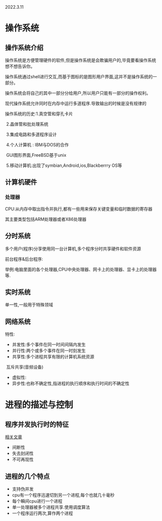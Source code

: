 2022.3.11
# 操作系统

## 操作系统介绍

操作系统是方便管理硬件的软件,但是操作系统是会欺骗用户的,毕竟要看操作系统想不想告诉你。

操作系统通过shell进行交互,而基于图标的是图形用户界面,这并不是操作系统的一部分。

操作系统会将自己的其中一部分分给用户,所以用户只能有一部分的操作权利。

现代操作系统允许同时在内存中运行多道程序.导致输出的时候是没有规律的

操作系统的历史:1.真空管和穿孔卡片

​							2.晶体管和批处理系统

​							3.集成电路和多道程序设计

​							4.个人计算机 : IBM与DOS的合作

​													GUI图形界面,FreeBSD基于unix

​							5.移动计算机:出现了symbian,Android,ios,Blackberrry OS等



## 计算机硬件

### 处理器

CPU:从内存中取出指令并执行,都有一些用来保存关键变量和临时数据的寄存器

其主要类型包括ARM处理器或者X86处理器













## 分时系统

多个用户(程序)分享使用同一台计算机,多个程序分时共享硬件和软件资源

前台程序&后台程序:

举例:电脑里面的各个处理器,CPU中央处理器、网卡上的处理器、显卡上的处理器等.

## 实时系统

单一性,一般用于特殊领域

## 网络系统

特性: 

- 并发性:多个事件在同一时间间隔内发生
- 并行性:两个或多个事件在同一时刻发生
- 共享性:多个进程共享有限的计算机系统资源

​				互斥共享(音频设备)

- 虚拟性:
- 异步性:也称不确定性,指进程的执行顺序和执行时间的不确定性

# 进程的描述与控制

## 程序并发执行时的特征

[相关文章](https://zhuanlan.zhihu.com/p/46995707#:~:text=%E7%A8%8B%E5%BA%8F%E5%B9%B6%E5%8F%91%E7%9A%84%E7%89%B9%E7%82%B9%201%20%E9%97%B4%E6%96%AD%E6%80%A7%20%E3%80%82%20%E7%A8%8B%E5%BA%8F%E5%B9%B6%E5%8F%91%E6%97%B6%EF%BC%8C%E5%AE%83%E4%BB%AC%E5%85%B1%E4%BA%AB%E7%B3%BB%E7%BB%9F%E4%B8%AD%E7%9A%84%E8%B5%84%E6%BA%90%E6%88%96%E8%80%85%E4%B8%BA%E5%AE%8C%E6%88%90%E5%90%8C%E4%B8%80%202%20%E4%BB%BB%E5%8A%A1%E7%9B%B8%E4%BA%92%E5%90%88%E4%BD%9C%EF%BC%8C%E8%87%B4%E4%BD%BF%E5%9C%A8%E5%B9%B6%E5%8F%91%E5%BD%93%E4%B8%AD%E5%BD%A2%E6%88%90%E6%9F%90%E7%A7%8D%E5%88%B6%E7%BA%A6%E5%85%B3%E7%B3%BB%EF%BC%88%E6%AF%94%E5%A6%82%E5%88%9A%E5%88%9A%E4%B8%BE%E7%9A%84%E4%BE%8B%E5%AD%90S4%E4%B8%AD%E7%9A%84S3%E6%B2%A1%E6%9C%89%E7%AE%97%E5%87%BA%EF%BC%8CS4%E7%9A%84%E6%89%A7%E8%A1%8C%E5%BF%85%E9%A1%BB%E7%AD%89%E5%BE%85%EF%BC%89%EF%BC%8C%E6%89%80%E4%BB%A5%E5%B9%B6%E5%8F%91%E8%BF%9B%E7%A8%8B%E5%85%B7%E6%9C%89%E2%80%9C%E6%89%A7%E8%A1%8C%20-,%EF%BC%88%E5%B0%B1%E7%9C%8B%E8%B5%B7%E6%9D%A5%E4%B8%8D%E6%98%AF%E7%9B%B8%E4%BA%92%E7%8B%AC%E7%AB%8B%EF%BC%89%E3%80%82%206%20%E4%B8%8D%E5%8F%AF%E5%86%8D%E7%8E%B0%E6%80%A7%20%E3%80%82%20%E5%86%8D%E7%8E%B0%E6%80%A7%E6%98%AF%E6%8C%87%E7%A8%8B%E5%BA%8F%E8%A2%AB%E9%87%8D%E5%A4%8D%E6%89%A7%E8%A1%8C%E6%97%B6%EF%BC%8C%E5%8F%AA%E8%A6%81%E5%88%9D%E5%A7%8B%E6%9D%A1%E4%BB%B6%E7%9B%B8%E5%90%8C%EF%BC%8C%E9%82%A3%E4%B9%88%E6%89%A7%E8%A1%8C%E7%BB%93%E6%9E%9C%E5%BF%85%E7%84%B6%E7%9B%B8%E5%90%8C%20%E3%80%82%20%E4%B8%8D%E5%8F%AF%E5%86%8D%E7%8E%B0%E6%80%A7%E5%BD%93%E7%84%B6%E5%B0%B1%E6%98%AF%E8%AF%B4%E6%89%A7%E8%A1%8C%E7%9A%84%E7%BB%93%E6%9E%9C%E4%BC%9A%E5%8F%97%E5%88%B0%E5%85%B6%E4%BB%96%E5%9B%A0%E7%B4%A0%E7%9A%84%E5%BD%B1%E5%93%8D%E3%80%82%20%E7%9C%8B%E4%B8%8B%E9%9D%A2%E4%B8%80%E6%AE%B5%E4%BB%A3%E7%A0%81%EF%BC%9A)

- 间断性
- 失去封闭性
- 不可再现性

## 进程的几个特点

- 支持伪并发
- cpu有一个程序迅速切到另一个进程,每个也就几十毫秒
- 每个瞬间cpu进行一个进程
- 单一处理器被多个进程共享.使用调度算法
- 一个程序运行两次,算作两个进程